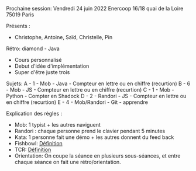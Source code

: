 Prochaine session: Vendredi 24 juin 2022
Enercoop
16/18 quai de la Loire
75019 Paris

Présents :
- Christophe, Antoine, Saïd, Christelle, Pin

Rétro: diamond - Java
- Cours personnalisé
- Debut d'idée d'implémentation
- Super d'être juste trois

Sujets:
A - 1 - Mob - Java - Compteur en lettre ou en chiffre (recurtion)
B - 6 - Mob - JS - Compteur en lettre ou en chiffre (recurtion)
C - 1 - Mob - Python - Compter en Shadock
D - 2 - Randori - JS - Compteur en lettre ou en chiffre (recurtion)
E - 4 - Mob/Randori - Git - apprendre 

Explication des règles :
* Mob: 1 typist + les autres naviguent
* Randori : chaque personne prend le clavier pendant 5 minutes
* Kata: 1 personne fait une démo + les autres donnent du feed back
* Fishbowl: [Définition](https://en.wikipedia.org/wiki/Fishbowl_(conversation))
* TCR: [Définition](https://medium.com/@kentbeck_7670/test-commit-revert-870bbd756864)
* Orientation: On coupe la séance en plusieurs sous-séances, et entre chaque
  séance on fait une rétro/orientation.
